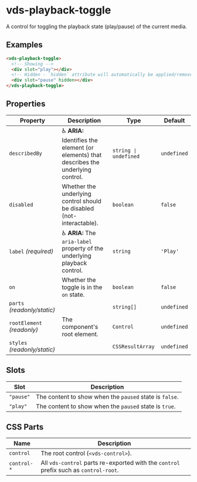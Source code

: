 # vds-playback-toggle

A control for toggling the playback state (play/pause) of the current media.

<!-- [@wcom/cli] AUTO GENERATED BELOW -->

## Examples

```html
<vds-playback-toggle>
  <!-- Showing -->
  <div slot="play"></div>
  <!-- Hidden - `hidden` attribute will automatically be applied/removed -->
  <div slot="pause" hidden></div>
</vds-playback-toggle>
```

## Properties

| Property                     | Description                                                                              | Type                 | Default     |
| ---------------------------- | ---------------------------------------------------------------------------------------- | -------------------- | ----------- |
| `describedBy`                | ♿ **ARIA:** Identifies the element (or elements) that describes the underlying control. | `string ∣ undefined` | `undefined` |
| `disabled`                   | Whether the underlying control should be disabled (not-interactable).                    | `boolean`            | `false`     |
| `label` _(required)_         | ♿ **ARIA:** The `aria-label` property of the underlying playback control.               | `string`             | `'Play'`    |
| `on`                         | Whether the toggle is in the `on` state.                                                 | `boolean`            | `false`     |
| `parts` _(readonly/static)_  |                                                                                          | `string[]`           | `undefined` |
| `rootElement` _(readonly)_   | The component's root element.                                                            | `Control`            | `undefined` |
| `styles` _(readonly/static)_ |                                                                                          | `CSSResultArray`     | `undefined` |

## Slots

| Slot      | Description                                             |
| --------- | ------------------------------------------------------- |
| `"pause"` | The content to show when the `paused` state is `false`. |
| `"play"`  | The content to show when the `paused` state is `true`.  |

## CSS Parts

| Name        | Description                                                                           |
| ----------- | ------------------------------------------------------------------------------------- |
| `control`   | The root control (`<vds-control>`).                                                   |
| `control-*` | All `vds-control` parts re-exported with the `control` prefix such as `control-root`. |

